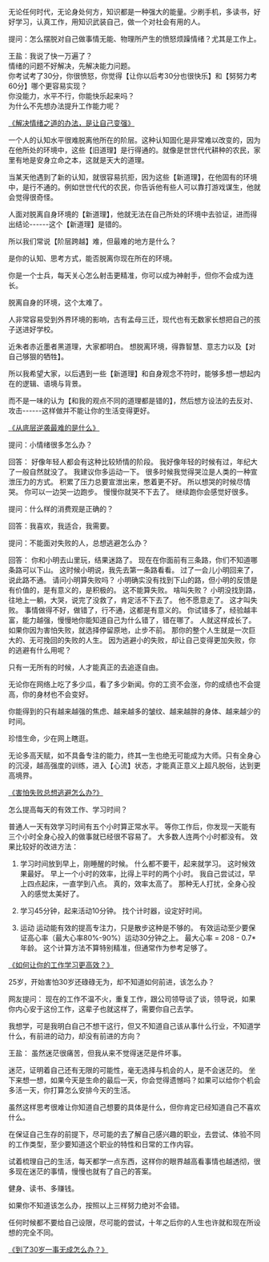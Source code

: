 
无论任何时代，无论身处何方，知识都是一种强大的能量。少刷手机，多读书，好好学习，认真工作，用知识武装自己，做一个对社会有用的人。

提问：怎么摆脱对自己做事情无能、物理所产生的愤怒烦躁情绪？尤其是工作上。  

王盐：我说了快一万遍了？   
情绪的问题不好解决，先解决能力问题。  
 你考试考了30分，你很愤怒，你觉得【让你以后考30分也很快乐】和【努努力考60分】哪个更容易实现？  
你没能力，水平不行，你能快乐起来吗？  
 为什么不先想办法提升工作能力呢？ 

   [《解决情绪之道的办法，是让自己变强》][解决情绪之道]

一个人的认知水平很难脱离他所在的阶层。这种认知固化是非常难以改变的，因为在他所处的环境中，这些【旧道理】是行得通的。就像是世世代代耕种的农民，家里有地是安身立命之本，这就是天大的道理。

当某天他遇到了新的认知，就很容易抗拒，因为这些【新道理】，在他固有的环境中，是行不通的。例如世世代代的农民，你告诉他有些人可以靠打游戏谋生，他就会觉得很奇怪。

人面对脱离自身环境的【新道理】，他就无法在自己所处的环境中去验证，进而得出结论------这个【新道理】是错的。

所以我们常说【阶层跨越】难，但最难的地方是什么？

是你的认知、思考方式，能否脱离你现在所在的环境。

你是一个士兵，每天关心怎么射击更精准，你可以成为神射手，但你不会成为连长。

脱离自身的环境，这个太难了。

人非常容易受到外界环境的影响，古有孟母三迁，现代也有无数家长想把自己的孩子送进好学校。

近朱者赤近墨者黑道理，大家都明白。
想脱离环境，得靠智慧、意志力以及【对自己够狠的牺牲】。

所以我希望大家，以后遇到一些【新道理】和自身观念不符时，能够多想一想起内在的逻辑、语境与背景。

而不是一味的认为【和我的观点不同的道理都是错的】，然后想方设法的去反对、攻击------这样做并不能让你的生活变得更好。  


   [《从底层逆袭最难的是什么》][底层逆袭]

提问：小情绪很多怎么办？

回答：
   好像年轻人都会有这种比较矫情的阶段。
   我好像年轻的时候有过，年纪大了一般自然就没了。
   我建议你多运动一下。
   很多时候我觉得哭泣是人类的一种宣泄压力的方式。
   积累了压力总要宣泄出来，憋着更不好。
   所以想哭的时候尽情哭。
   你可以一边哭一边跑步。
   慢慢你就哭不下去了。
   继续跑你会感觉好很多。

提问：什么样的消费观是正确的？

回答：我喜欢，我适合，我需要。

提问：不能面对失败的人，总想逃避怎么办？

回答：
    你和小明去山里玩，结果迷路了。
    现在在你面前有三条路，你们不知道哪条路可以下山。
    这时候小明说，我先去第一条路看看。
    过了一会儿小明回来了，说此路不通。
    请问小明算失败吗？
    小明确实没有找到下山的路，但小明的反馈是有价值的，是有意义的，是积极的。
    这不能算失败。
    啥叫失败？
    小明没找到路，往地上一躺，大哭，说完了没救了，肯定活不下去了。
    他不愿意走了。
    这才叫失败。
    事情做得不好，做错了，行不通，这都是有意义的。
    你试错多了，经验越丰富，能力越强，慢慢地你能知道自己为什么错了，错在哪了。
    人就这样成长了。
    如果你因为害怕失败，就选择停留原地，止步不前。
    那你的整个人生就是一次巨大的、无可挽回的失败的人生。
    因为逃避小的失败，却让自己变得更加失败，你的逃避有什么用呢？

只有一无所有的时候，人才能真正的去追逐自由。

无论你在网络上吃了多少瓜，看了多少新闻。你的工资不会涨，你的成绩也不会提高，你的身材也不会变好。

你能得到的只有越来越强的焦虑、越来越多的皱纹、越来越胖的身体、越来越少的时间。

珍惜生命，少在网上瞎逛。

无论多高天赋，如不具备专注的能力，终其一生也绝无可能成为大师。只有全身心的沉浸，越高强度的训练，进入【心流】状态，才能真正意义上超凡脱俗，达到更高境界。

[《害怕失败总想逃避怎么办?》][害怕失败]

怎么提高每天的有效工作、学习时间？

普通人一天有效学习时间有五个小时算正常水平。
等你工作后，你发现一天能有三个小时全身心投入的做事就已经很不容易了。
大多数人连两个小时都没有。
效果比较好的改进方法：
1. 学习时间放到早上，刚睡醒的时候。
什么都不要干，起来就学习。
这时候效果最好。
早上一个小时的效率，比得上平时的两个小时。
我自己尝试过，早上四点起床，一直学到八点。
真的，效率太高了。
那种无人打扰，全身心投入的感觉太美好了。

2. 学习45分钟，起来活动10分钟。
找个计时器，设定好时间。

3. 运动
运动能有效的提高专注力，只是散步这种是不够的。
有效运动至少要保证高心率（最大心率80%-90%）运动30分钟之上。
最大心率 = 208 - 0.7*年龄。
这个计算方法不算特别精准，但通常作为参考足够了。

[《如何让你的工作学习更高效？》][高效工作学习]

25岁，开始害怕30岁还碌碌无为，却不知道如何前进，该怎么办？

网友提问：
   现在的工作不温不火，重复工作，跟公司领导谈了谈，领导说，如果你内心安于这份工作，这辈子也就这样了，需要你自己去学。

   我想学，可是我明白自己不想干这行，但又不知道自己该从事什么行业，不知道学什么，有前进的动力，却没有前进的方向？

王盐：
   虽然迷茫很痛苦，但我从来不觉得迷茫是件坏事。

   迷茫，证明着自己还有无限的可能性，毫无选择与机会的人，是不会迷茫的。
   坐下来想一想，如果今天是生命的最后一天，你会觉得遗憾吗？如果可以给你个机会多活一天，你打算怎么安排今天的生活。
    
   虽然这样思考很难让你知道自己想要的具体是什么，但你肯定已经知道自己不喜欢什么。
   
   在保证自己生存的前提下，尽可能的去了解自己感兴趣的职业，去尝试、体验不同的工作类型，至少要知道这个职业的特性和日常的工作内容。
   
   试着梳理自己的生活，每天都学一点东西，这样你的眼界越高看事情也越透彻，很多现在迷茫的事情，慢慢也就有了自己的答案。
   
   健身、读书、多赚钱。
   
   如果你不知道该怎么办，按照以上三样努力绝对不会错。
   
   任何时候都不要给自己设限，尽可能的尝试，十年之后你的人生也许就和现在所设想的完全不同。

   [《到了30岁一事无成怎么办？》][害怕一事无成]

[害怕一事无成]:https://mp.weixin.qq.com/s/_humVAcu_amdewlx6GQC8g
[高效工作学习]:https://mp.weixin.qq.com/s/ygxjQJY-nolYB5VVjGhY_g
[害怕失败]:https://mp.weixin.qq.com/s/Sv5Kj6I5D4Mj48wutXStNQ
[解决情绪之道]:https://mp.weixin.qq.com/s/yKSnqd7NyusTHn95iAsDZw
[底层逆袭]:https://mp.weixin.qq.com/s/ymuCvfLFN7ervaSoEHe1zg